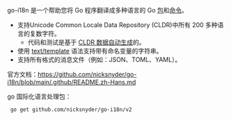 go-i18n 是一个帮助您将 Go 程序翻译成多种语言的 Go [包](https://github.com/nicksnyder/go-i18n/blob/main/.github/README.zh-Hans.md#package-i18n)和[命令](https://github.com/nicksnyder/go-i18n/blob/main/.github/README.zh-Hans.md#command-goi18n)。

- 支持Unicode Common Locale Data Repository (CLDR)中所有 200 多种语言的复数字符。
  - 代码和测试是基于 [CLDR 数据](http://cldr.unicode.org/index/downloads)[自动生成](https://github.com/nicksnyder/go-i18n/tree/main/v2/internal/plural/codegen)的。
- 使用 [text/template](http://golang.org/pkg/text/template/) 语法支持带有命名变量的字符串。
- 支持所有格式的消息文件（例如：JSON、TOML、YAML）。

官方文档：https://github.com/nicksnyder/go-i18n/blob/main/.github/README.zh-Hans.md

go 国际化语言处理包：

```shell
 go get github.com/nicksnyder/go-i18n/v2
```

